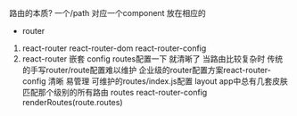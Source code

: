 路由的本质?
一个/path 对应一个component 放在相应的<Route />

- router
1. react-router react-router-dom react-router-config
2. react-router 嵌套
    config routes配置一下 就清晰了
当路由比较复杂时 传统的手写router/route配置难以维护 
企业级的router配置方案react-router-config 清晰 易管理 可维护的routes/index.js配置
layout app中总有几套皮肤 匹配那个级别的所有路由
routes react-router-config renderRoutes(route.routes)
